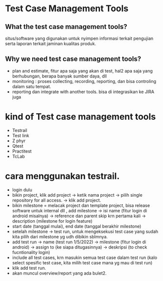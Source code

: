 # Test Case Management Tools

## What the test case management tools?
situs/software yang digunakan untuk nyimpen informasi terkait pengujian serta laporan terkait jaminan kualitas produk.

## Why we need test case management tools?
- plan and estimate, fitur apa saja yang akan di test, hal2 apa saja yang berhubungan, berapa banyak sumber daya, dll
- monitoring : proses collecting, recording, reporting, dan bisa controling dalam satu tempat.
- reporting dan integrate with another tools. bisa di integrasikan ke JIRA juga

# kind of Test case management tools
- Testrail
- Test link
- Z phyr
- Qtest
- Practitest
- TcLab

# cara menggunakan testrail.
 - login dulu
 - bikin project, klik add project -> ketik nama project -> pilih single repository for all access. -> klik add project.
 - bikin milestone = melacak project dan template project, bisa release software untuk internal dll , add milestone -> isi name (fitur login di android misalnya) -> reference dan parent skip krn pertama kali -> description (milestone for login feature)
 - start date (tanggal mulai), end date (tanggal berakhir milestone) 
 - setelah milestone -> test run, untuk mengeksekusi test case yang sudah kita pilih dari milestone yg udh dibikin sblmnya.
 - add test run -> name (test run 1/5/2022) -> milestone  (fitur login di android) -> assign to (ke siapa ditugasinnya) -> deskripsi (to check fucntionality login)
 - include all test cases, krn masukin semua test case dalam test run (kalo select spesific test case, kita milih test case mana yg mau di test run)
 - klik add test run.
 - akan muncul overview/report yang ada bulet2.

 